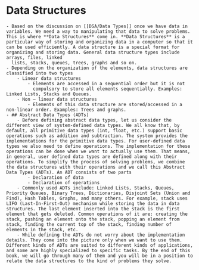 # Data Structures
	- Based on the discussion on [[DSA/Data Types]] once we have data in variables. We need a way to manipulating that data to solve problems. This is where **Data Structures** come in. **Data Structures** is a particular way of storing and organizing data in a computer so that it can be used efficiently. A data structure is a special format for organizing and storing data. General data structure types include arrays, files, linked
	  lists, stacks, queues, trees, graphs and so on.
	- Depending on the organization of the elements, data structures are classified into two types
		- Linear data structures
			- Elements are accessed in a sequential order but it is not
			  compulsory to store all elements sequentially. Examples: Linked Lists, Stacks and Queues.
		- Non – linear data structures
			- Elements of this data structure are stored/accessed in a non-linear order. Examples: Trees and graphs.
	- ## Abstract Data Types (ADTs)
		- Before defining abstract data types, let us consider the different view of system-defined data types. We all know that, by default, all primitive data types (int, float, etc.) support basic operations such as addition and subtraction. The system provides the implementations for the primitive data types. For user-defined data types we also need to define operations. The implementation for these operations can be done when we want to actually use them. That means, in general, user defined data types are defined along with their operations. To simplify the process of solving problems, we combine the data structures with their operations and we call this Abstract Data Types (ADTs). An ADT consists of two parts
			- Declaration of data
			- Declaration of operations
		- Commonly used ADTs include: Linked Lists, Stacks, Queues, Priority Queues, Binary Trees, Dictionaries, Disjoint Sets (Union and Find), Hash Tables, Graphs, and many others. For example, stack uses LIFO (Last-In-First-Out) mechanism while storing the data in data structures. The last element inserted into the stack is the first element that gets deleted. Common operations of it are: creating the stack, pushing an element onto the stack, popping an element from stack, finding the current top of the stack, finding number of elements in the stack, etc.
		- While defining the ADTs do not worry about the implementation details. They come into the picture only when we want to use them. Different kinds of ADTs are suited to different kinds of applications, and some are highly specialized to specific tasks. By the end of this book, we will go through many of them and you will be in a position to relate the data structures to the kind of problems they solve.